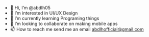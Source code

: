 - 👋 Hi, I’m @abdlh05
- 👀 I’m interested in UI/UX Design
- 🌱 I’m currently learning Programing things
- 💞️ I’m looking to collaborate on making mobile apps
- 📫 How to reach me send me an email abdlhofficial@gmail.com

<!---
abdlh05/abdlh05 is a ✨ special ✨ repository because its `README.md` (this file) appears on your GitHub profile.
You can click the Preview link to take a look at your changes.
--->

